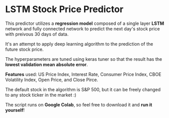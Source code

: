# LSTM Stock Price Predictor

This predictor utilizes a **regression model** composed of a single layer **LSTM** network and fully connected network to predict the next day's stock price with preivous 30 days of data.

It's an attempt to apply deep learning algorithm to the prediction of the future stock price.

The hyperparameters are tuned using keras tuner so that the result has the **lowest validation mean absolute error**.

**Features** used: US Price Index, Interest Rate, Consumer Price Index, CBOE Volatility Index, Open Price, and Close Pirce.

The default stock in the algorithm is S&P 500, but it can be freely changed to any stock ticker in the market :)

The script runs on **Google Colab**, so feel free to download it and **run it yourself**!
